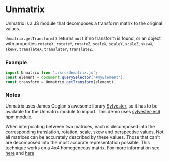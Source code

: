 # Unmatrix

Unmatrix is a JS module that decomposes a transform matrix to the original values.

`Unmatrix.getTransform()`
returns `null` if no transform is found, or an object with properties
`rotateX`, `rotateY`, `rotateZ`, `scaleX`, `scaleY`, `scaleZ`,
`skewX`, `skewY`, `translateX`, `translateY`, `translateZ`.

### Example

```javascript
import Unmatrix from './src/Unmatrix.js';
const element = document.querySelector('#myElement');
const transform = Unmatrix.getTransform(element);
```

### Notes

Unmatrix uses James Coglan's awesome library
[Sylvester](http://sylvester.jcoglan.com/),
so it has to be available for the Unmatrix module to import.
This demo uses
[sylvester-es6](https://www.npmjs.com/package/sylvester-es6)
npm module.

When interpolating between two matrices, each is decomposed into the
corresponding translation, rotation, scale, skew and perspective values.
Not all matrices can be accurately described by these values.
Those that can't are decomposed into the most accurate representation possible.
This technique works on a 4x4 homogeneous matrix. For more information see
[here](https://drafts.csswg.org/css-transforms-1/#decomposing-a-2d-matrix) and
[here](https://drafts.csswg.org/css-transforms-2/#decomposing-a-3d-matrix)
